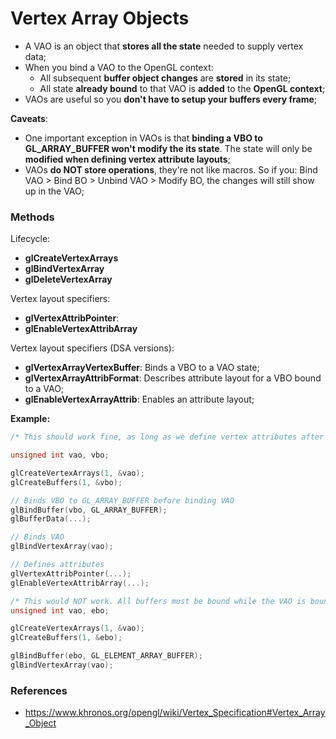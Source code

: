 # Vertex Array Objects

- A VAO is an object that **stores all the state** needed to supply vertex data;
- When you bind a VAO to the OpenGL context:
	- All subsequent **buffer object changes** are **stored** in its state;
	- All state **already bound** to that VAO is **added** to the **OpenGL context**;
- VAOs are useful so you **don't have to setup your buffers every frame**;


**Caveats**:
- One important exception in VAOs is that **binding a VBO to GL_ARRAY_BUFFER won't modify the its state**. The state will only be **modified when defining vertex attribute layouts**;
- VAOs **do NOT store operations**, they're not like macros. So if you: Bind VAO > Bind BO > Unbind VAO > Modify BO, the changes will still show up in the VAO;



### Methods

Lifecycle:
- **glCreateVertexArrays**
- **glBindVertexArray**
- **glDeleteVertexArray**


Vertex layout specifiers:
- **glVertexAttribPointer**: 
- **glEnableVertexAttribArray**


Vertex layout specifiers (DSA versions):
- **glVertexArrayVertexBuffer**: Binds a VBO to a VAO state;
- **glVertexArrayAttribFormat**: Describes attribute layout for a VBO bound to a VAO; 
- **glEnableVertexArrayAttrib**: Enables an attribute layout;



**Example:**
```cpp
/* This should work fine, as long as we define vertex attributes after binding the VAO. */

unsigned int vao, vbo;

glCreateVertexArrays(1, &vao);
glCreateBuffers(1, &vbo);

// Binds VBO to GL_ARRAY_BUFFER before binding VAO
glBindBuffer(vbo, GL_ARRAY_BUFFER);
glBufferData(...);

// Binds VAO
glBindVertexArray(vao);

// Defines attributes
glVertexAttribPointer(...);
glEnableVertexAttribArray(...);
```

```cpp
/* This would NOT work. All buffers must be bound while the VAO is bound, except for GL_ARRAY_BUFFER. */
unsigned int vao, ebo;

glCreateVertexArrays(1, &vao);
glCreateBuffers(1, &ebo);

glBindBuffer(ebo, GL_ELEMENT_ARRAY_BUFFER);
glBindVertexArray(vao);
```


### References
- https://www.khronos.org/opengl/wiki/Vertex_Specification#Vertex_Array_Object
